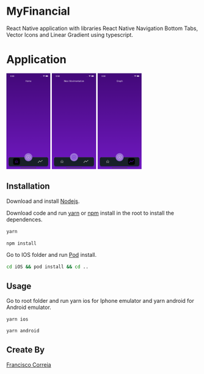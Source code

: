 # MyFinancial

React Native application with libraries React Native Navigation Bottom Tabs, Vector Icons and Linear Gradient using typescript.

# Application


<img src="./src/assets/images/applicationImages/screen1.png" widht="150" height="250">

<img src="./src/assets/images/applicationImages/screen2.png" widht="150" height="250">

<img src="./src/assets/images/applicationImages/screen3.png" widht="150" height="250">


## Installation
Download and install [Nodejs](https://nodejs.org/en/).

Download code and run [yarn](https://yarnpkg.com/) or [npm](https://www.npmjs.com) install in the root to install the dependences.

```bash
yarn
```
```bash
npm install
```

Go to IOS folder and run [Pod](https://cocoapods.org) install.
```bash
cd iOS && pod install && cd ..
```

## Usage

Go to root folder and run yarn ios for Iphone emulator and yarn android for Android emulator.

```node
yarn ios
```

```bash
yarn android
```

## Create By
[Francisco Correia](https://www.linkedin.com/in/francisco-correia-a09143134/)
